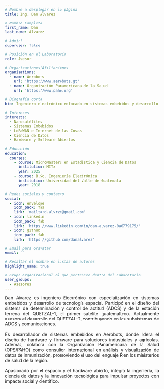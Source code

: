 ```yaml
---
# Nombre a desplegar en la página
title: Ing. Dan Alvarez

# Nombre Completo
first_name: Dan
last_name: Alvarez

# Admin?
superuser: false

# Posición en el Laboratorio
role: Asesor

# Organizaciones/Afiliaciones
organizations:
  - name: Aerobots
    url: 'https://www.aerobots.gt'
  - name: Organización Panamericana de la Salud
    url: 'https://www.paho.org'

# Biografía corta
bio: Ingeniero electrónico enfocado en sistemas embebidos y desarrollo de tecnología espacial. Diseñó el sistema ADCS y la estación terrena de QUETZAL-1, el primer satélite guatemalteco, y actualmente asesora el desarrollo de QUETZAL-2. Apasionado por el espacio y el hardware abierto.

# Intereses 
interests:
  - Nanosatélites
  - Sistemas Embebidos
  - LoRaWAN e Internet de las Cosas
  - Ciencia de Datos
  - Hardware y Software Abiertos

# Educación
education:
  courses:
    - course: MicroMasters en Estadística y Ciencia de Datos
      institution: MITx
      year: 2025
    - course: B.Sc. Ingeniería Electrónica
      institution: Universidad del Valle de Guatemala
      year: 2018  

# Redes sociales y contacto
social:
  - icon: envelope
    icon_pack: fas
    link: 'mailto:d.alvrzx@gmail.com'
  - icon: linkedin
    icon_pack: fab
    link: 'https://www.linkedin.com/in/dan-alvarez-0a0779175/'
  - icon: github
    icon_pack: fab
    link: 'https://github.com/danalvarez'

# Email para Gravatar
email: ''

# Resaltar el nombre en listas de autores
highlight_name: true

# Grupo organizacional al que pertenece dentro del Laboratorio
user_groups:
  - Asesores
---
```


<div style="text-align: justify;">

Dan Alvarez es Ingeniero Electrónico con especialización en sistemas embebidos y desarrollo de tecnología espacial. Participó en el diseño del sistema de determinación y control de actitud (ADCS) y de la estación terrena del QUETZAL-1, el primer satélite guatemalteco. Actualmente asesora el desarrollo del QUETZAL-2, contribuyendo en los subsistemas de ADCS y comunicaciones.
<br></br>
Es desarrollador de sistemas embebidos en Aerobots, donde lidera el diseño de hardware y firmware para soluciones industriales y agrícolas. Además, colabora con la Organización Panamericana de la Salud (OPS/PAHO) como consultor internacional en análisis y visualización de datos de inmunización, promoviendo el uso del lenguaje R en los ministerios de salud de la región.
<br></br>
Apasionado por el espacio y el hardware abierto, integra la ingeniería, la ciencia de datos y la innovación tecnológica para impulsar proyectos con impacto social y científico.

</div>